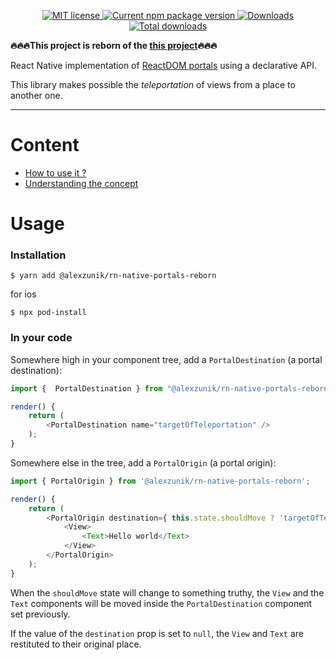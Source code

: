 <p align="center">
  <a href="https://opensource.org/licenses/MIT">
    <img src="https://img.shields.io/badge/license-MIT-blue.svg" alt="MIT license" />
  </a>
  <a href="http://img.shields.io/npm/v/@alexzunik/rn-native-portals-reborn.svg">
    <img src="http://img.shields.io/npm/v/@alexzunik/rn-native-portals-reborn.svg" alt="Current npm package version" />
  </a>
  <a href="https://npmjs.org/package/@alexzunik/rn-native-portals-reborn">
    <img src="http://img.shields.io/npm/dm/@alexzunik/rn-native-portals-reborn.svg" alt="Downloads" />
  </a>
  <a href="https://npmjs.org/package/@alexzunik/rn-native-portals-reborn">
    <img src="http://img.shields.io/npm/dt/@alexzunik/rn-native-portals-reborn.svg?label=total%20downloads" alt="Total downloads" />
  </a>
</p>

**:fire::fire::fire:This project is reborn of the [this project](https://github.com/mfrachet/rn-native-portals):fire::fire::fire:**

React Native implementation of [ReactDOM portals](https://reactjs.org/docs/portals.html) using a declarative API.

This library makes possible the _teleportation_ of views from a place to another one.

---

# Content

- <a href="#usage">How to use it ?</a>
- [Understanding the concept](./docs/CONCEPT.md)

<h1 name="#usage">Usage</h1>

### Installation

```
$ yarn add @alexzunik/rn-native-portals-reborn
```

for ios
```
$ npx pod-install
```

### In your code

Somewhere high in your component tree, add a `PortalDestination` (a portal destination):

```javascript
import {  PortalDestination } from "@alexzunik/rn-native-portals-reborn";

render() {
	return (
		<PortalDestination name="targetOfTeleportation" />
	);
}
```

Somewhere else in the tree, add a `PortalOrigin` (a portal origin):

```javascript
import { PortalOrigin } from '@alexzunik/rn-native-portals-reborn';

render() {
	return (
		<PortalOrigin destination={ this.state.shouldMove ? 'targetOfTeleportation' : null }>
			<View>
				<Text>Hello world</Text>
			</View>
		</PortalOrigin>
	);
}
```

When the `shouldMove` state will change to something truthy, the `View` and the `Text` components will be moved inside the `PortalDestination` component set
previously.

If the value of the `destination` prop is set to `null`, the `View` and `Text` are restituted to their original place.
